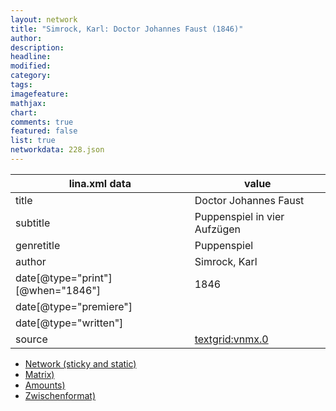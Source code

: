 ```yaml
---
layout: network
title: "Simrock, Karl: Doctor Johannes Faust (1846)"
author:
description:
headline:
modified:
category:
tags:
imagefeature: 
mathjax: 
chart: 
comments: true
featured: false
list: true
networkdata: 228.json
---
```

lina.xml data  | value
------------- | -------------
title|Doctor Johannes Faust
subtitle|Puppenspiel in vier Aufzügen
genretitle|Puppenspiel
author|Simrock, Karl
date[@type="print"][@when="1846"]|1846
date[@type="premiere"]|
date[@type="written"]|
source|[textgrid:vnmx.0](https://textgridlab.org/1.0/tgcrud-public/rest/textgrid:vnmx.0/data)



* [Network (sticky and static)](/linas/network228)
* [Matrix)](/linas/matrix228)
* [Amounts)](/linas/amount228)
* [Zwischenformat)](/linas/lina228 )
